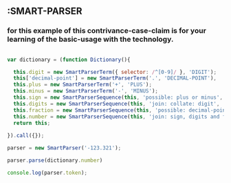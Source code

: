 ## :SMART-PARSER

### for this example of this contrivance-case-claim is for your learning of the basic-usage with the technology.

```javascript

var dictionary = (function Dictionary(){

  this.digit = new SmartParserTerm({ selector: /^[0-9]/ }, 'DIGIT');
  this['decimal-point'] = new SmartParserTerm('.', 'DECIMAL-POINT'),
  this.plus = new SmartParserTerm('+', 'PLUS');
  this.minus = new SmartParserTerm('-', 'MINUS');
  this.sign = new SmartParserSequence(this, 'possible: plus or minus', 'SIGN');
  this.digits = new SmartParserSequence(this, 'join: collate: digit', 'DIGITS');
  this.fraction = new SmartParserSequence(this, 'possible: decimal-point and digits', 'FRACTION');
  this.number = new SmartParserSequence(this, 'join: sign, digits and fraction', 'NUMBER');
  return this;
  
}).call({});

parser = new SmartParser('-123.321');

parser.parse(dictionary.number)

console.log(parser.token);

```
